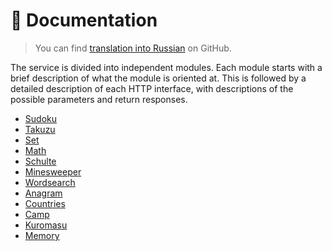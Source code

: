 # 📃 Documentation

> You can find [translation into Russian](https://github.com/cheatsnake/shadify/blob/master/README_RU.md) on GitHub.

The service is divided into independent modules. Each module starts with a brief description of what the module is oriented at. This is followed by a detailed description of each HTTP interface, with descriptions of the possible parameters and return responses.

-   [Sudoku](./modules/sudoku.md)
-   [Takuzu](./modules/takuzu.md)
-   [Set](./modules/set.md)
-   [Math](./modules/math.md)
-   [Schulte](./modules/schulte.md)
-   [Minesweeper](./modules/minesweeper.md)
-   [Wordsearch](./modules/wordsearch.md)
-   [Anagram](./modules/anagram.md)
-   [Countries](./modules/countries.md)
-   [Camp](./modules/camp.md)
-   [Kuromasu](./modules/kuromasu.md)
-   [Memory](./modules/memory.md)
